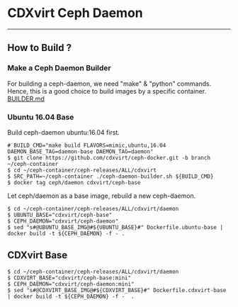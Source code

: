 # CDXvirt Ceph Daemon
---
## How to Build ?
### Make a Ceph Daemon Builder
For building a ceph-daemon, we need "make" & "python" commands.
Hence, this is a good choice to build images by a specific container.
[BUILDER.md](BUILDER.md)

### Ubuntu 16.04 Base
Build ceph-daemon ubuntu:16.04 first.
```
# BUILD_CMD="make build FLAVORS=mimic,ubuntu,16.04 DAEMON_BASE_TAG=daemon-base DAEMON_TAG=daemon"
$ git clone https://github.com/cdxvirt/ceph-docker.git -b branch ~/ceph-container
$ cd ~/ceph-container/ceph-releases/ALL/cdxvirt
$ SRC_PATH=~/ceph-container ./ceph-daemon-builder.sh ${BUILD_CMD}
$ docker tag ceph/daemon cdxvirt/ceph-base
```
Let ceph/daemon as a base image, rebuild a new ceph-daemon.
```
$ cd ~/ceph-container/ceph-releases/ALL/cdxvirt/daemon
$ UBUNTU_BASE="cdxvirt/ceph-base"
$ CEPH_DAEMON="cdxvirt/ceph-daemon"
$ sed "s#@UBUNTU_BASE_IMG@#${UBUNTU_BASE}#" Dockerfile.ubuntu-base | docker build -t ${CEPH_DAEMON} -f - .
```
## CDXvirt Base
```
$ cd ~/ceph-container/ceph-releases/ALL/cdxvirt/daemon
$ CDXVIRT_BASE="cdxvirt/ceph-base:mini"
$ CEPH_DAEMON="cdxvirt/ceph-daemon:mini"
$ sed "s#@CDXVIRT_BASE_IMG@#${CDXVIRT_BASE}#" Dockerfile.cdxvirt-base | docker build -t ${CEPH_DAEMON} -f -  .
```
